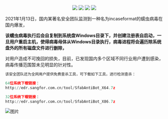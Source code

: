<div align="center">
    <a href="https://github.com/zhaofeng092/python_auto_office"> <img src="https://badgen.net/badge/Github/%E7%A8%8B%E5%BA%8F%E5%91%98?icon=github&color=red"></a>
    <a href="https://mp.weixin.qq.com/s/xkZSp3606rTPN_JbLT3hSQ"> <img src="https://badgen.net/badge/follow/%E5%85%AC%E4%BC%97%E5%8F%B7?icon=rss&color=green"></a>
    <a href="https://space.bilibili.com/259649365"> <img src="https://badgen.net/badge/pick/B%E7%AB%99?icon=dependabot&color=blue"></a>
    <a href="https://mp.weixin.qq.com/s/wx-JkgOUoJhb-7ZESxl93w"> <img src="https://badgen.net/badge/join/%E4%BA%A4%E6%B5%81%E7%BE%A4?icon=atom&color=yellow"></a>
</div>



2021年1月13日，国内某著名安全团队监测到一种名为incaseformat的蠕虫病毒在国内爆发，

**该蠕虫病毒执行后会自复制到系统盘Windows目录下，并创建注册表自启动，一旦用户重启主机，使得病毒母体从Windows目录执行，病毒进程将会遍历除系统盘外的所有磁盘文件进行删除，**

对用户造成不可挽回的损失，目前，已发现国内多个区域不同行业用户遭到感染，病毒传播范围暂未见明显的针对性。

```python
该安全团队还为全网用户提供免费查杀工具，可下载如下工具，进行检测查杀：

64位系统下载链接：
http://edr.sangfor.com.cn/tool/SfabAntiBot_X64.7z

32位系统下载链接：
http://edr.sangfor.com.cn/tool/SfabAntiBot_X86.7z
```

 

![图片](https://img-blog.csdnimg.cn/img_convert/9f9ea5e5338cbbfda46b8230d5fcf21e.png)
